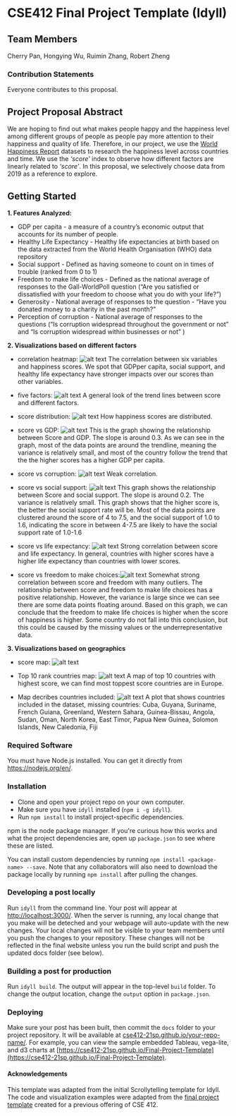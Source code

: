 # CSE412 Final Project Template (Idyll)

## Team Members

Cherry Pan, Hongying Wu, Ruimin Zhang, Robert Zheng

### Contribution Statements

Everyone contributes to this proposal.

## Project Proposal Abstract

We are hoping to find out what makes people happy and the happiness level among different groups of people as people pay more attention to their happiness and quality of life. Therefore, in our project, we use the [World Happiness Report](https://www.kaggle.com/PromptCloudHQ/world-happiness-report-2019) datasets to research the happiness level across countries and time. We use the _‘score’_ index to observe how different factors are linearly related to _‘score’_. In this proposal, we selectively choose data from 2019 as a reference to explore.

## Getting Started

**1. Features Analyzed:**
* GDP per capita - a measure of a country’s economic output that accounts for its number of people.
* Healthy Life Expectancy - Healthy life expectancies at birth based on the data extracted from the World Health Organisation (WHO) data repository
* Social support - Defined as having someone to count on in times of trouble (ranked from 0 to 1)
* Freedom to make life choices - Defined as the national average of responses to the Gall-WorldPoll question (“Are you satisfied or dissatisfied with your freedom to choose what you do with your life?”)
* Generosity - National average of responses to the question - “Have you donated money to a charity in the past month?”
* Perception of corruption - National average of responses to the questions (“Is corruption widespread throughout the government or not” and “Is corruption widespread within businesses or not” )

**2. Visualizations based on different factors**
* correlation heatmap:
![alt text](https://github.com/cse412-21sp/world-happiness-report/blob/main/static/images/correlation%20heatmap.png)
The correlation between six variables and happiness scores. We spot that GDPper capita, social support, and healthy life expectancy have stronger impacts over our scores than other variables. 

* five factors: 
![alt text](https://github.com/cse412-21sp/world-happiness-report/blob/main/static/images/A%20broad%20look%20of%20how%20score%20is%20related%20to%20these%20five%20factors%20.png)
A general look of the trend lines between score and different factors.

* score distribution: 
![alt text](https://github.com/cse412-21sp/world-happiness-report/blob/main/static/images/score%20distribution.png)
How happiness scores are distributed. 

* score vs GDP: 
![alt text](https://github.com/cse412-21sp/world-happiness-report/blob/main/static/images/score%20vs%20GDP.png)
This is the graph showing the relationship between Score and GDP. The slope is around 0.3. As we can see in the graph, most of the data points are around the trendline, meaning the variance is relatively small, and most of the country follow the trend that the the higher scores has a higher GDP per capita.

* score vs corruption: 
![alt text](https://github.com/cse412-21sp/world-happiness-report/blob/main/static/images/score%20vs%20corruption.jpg)
Weak correlation.

* score vs social support: 
![alt text](https://github.com/cse412-21sp/world-happiness-report/blob/main/static/images/score%20vs%20social%20support.png)
This graph shows the relationship between Score and social support. The slope is around 0.2. The variance is relatively small. This graph shows that the higher score is, the better the social support rate will be. Most of the data points are clustered around the score of 4 to 7.5, and the social support of 1.0 to 1.6, indicating the score in between 4-7.5 are likely to have the social support rate of 1.0-1.6

* score vs life expectancy: 
![alt text](https://github.com/cse412-21sp/world-happiness-report/blob/main/static/images/score%20vs%20life%20expectancy.jpg)
Strong correlation between score and life expectancy. In general, countries with higher scores have a higher life expectancy than countries with lower scores.

* score vs freedom to make choices:![alt text](https://github.com/cse412-21sp/world-happiness-report/blob/main/static/images/score%20vs%20freedom%20to%20make%20life%20choice.png)
Somewhat strong correlation between score and freedom with many outliers.
The relationship between score and freedom to make life choices has a positive relationship. However, the variance is large since we can see there are some data points floating around. Based on this graph, we can conclude that the freedom to make life choices is higher when the score of happiness is higher. Some country do not fall into this conclusion, but this could be caused by the missing values or the underrepresentative data.

**3. Visualizations based on geographics**
* score map: 
![alt text](https://github.com/cse412-21sp/world-happiness-report/blob/main/static/images/score%20map.png)

* Top 10 rank countries map:
![alt text](https://github.com/cse412-21sp/world-happiness-report/blob/main/static/images/Top%2010%20countries.png)
A map of top 10 countries with highest score, we can find most toppest score countries are in Europe. 

* Map decribes countries included:
![alt text](https://github.com/cse412-21sp/world-happiness-report/blob/main/static/images/Map.jpg)
A plot that shows countries included in the dataset, missing countries:
Cuba, Guyana, Suriname, French Guiana, Greenland, Western Sahara, Guinea-Bissau, Angola, Sudan, Oman, North Korea, East Timor, Papua New Guinea, Solomon Islands, New Caledonia, Fiji


### Required Software

You must have Node.js installed. You can get it directly from https://nodejs.org/en/.

### Installation

- Clone and open your project repo on your own computer.
- Make sure you have `idyll` installed (`npm i -g idyll`).
- Run `npm install` to install project-specific dependencies.

npm is the node package manager. If you're curious how this works and what the project dependencies are, open up `package.json` to see where these are listed.

You can install custom dependencies by running `npm install <package-name> --save`. Note that any collaborators will also need to download the package locally by running `npm install` after pulling the changes.

### Developing a post locally

Run `idyll` from the command line. Your post will appear at [http://localhost:3000/](http://localhost:3000/). When the server is running, any local change that you make will be deteched and your webpage will auto-update with the new changes. Your local changes will not be visible to your team members until you push the changes to your repository. These changes will not be reflected in the final website unless you run the build script and push the updated docs folder (see below).

### Building a post for production

Run `idyll build`. The output will appear in the top-level `build` folder. To change the output location, change the `output` option in `package.json`.

### Deploying

Make sure your post has been built, then commit the `docs` folder to your project repository. It will be available at [cse412-21sp.github.io/your-repo-name/](). For example, you can view the sample embedded Tableau, vega-lite, and d3 charts at [https://cse412-21sp.github.io/Final-Project-Template](https://cse412-21sp.github.io/Final-Project-Template).

#### Acknowledgements

This template was adapted from the initial Scrollytelling template for Idyll. The code and visualization examples were adapted from the [final project template](https://github.com/cse412-21w/project-demo) created for a previous offering of CSE 412.
